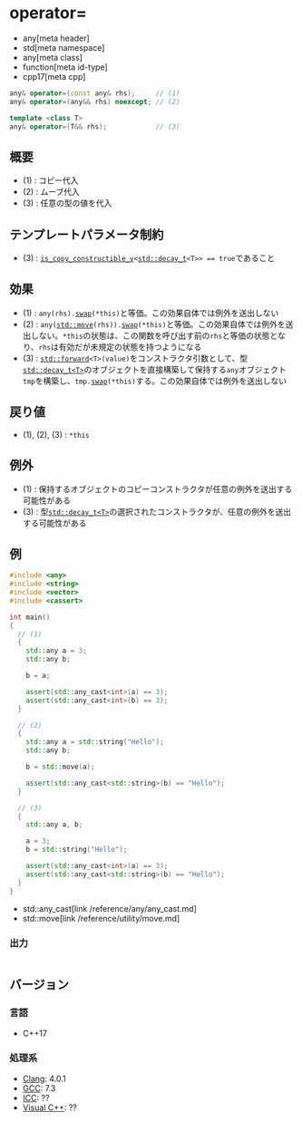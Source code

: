 # operator=
* any[meta header]
* std[meta namespace]
* any[meta class]
* function[meta id-type]
* cpp17[meta cpp]

```cpp
any& operator=(const any& rhs);     // (1)
any& operator=(any&& rhs) noexcept; // (2)

template <class T>
any& operator=(T&& rhs);            // (3)
```

## 概要
- (1) : コピー代入
- (2) : ムーブ代入
- (3) : 任意の型の値を代入


## テンプレートパラメータ制約
- (3) : [`is_copy_constructible_v`](/reference/type_traits/is_copy_constructible.md)`<`[`std::decay_t`](/reference/type_traits/decay.md)`<T>> == true`であること


## 効果
- (1) : `any(rhs).`[`swap`](swap.md)`(*this)`と等価。この効果自体では例外を送出しない
- (2) : `any(`[`std::move`](/reference/utility/move.md)`(rhs)).`[`swap`](swap.md)`(*this)`と等価。この効果自体では例外を送出しない。`*this`の状態は、この関数を呼び出す前の`rhs`と等価の状態となり、`rhs`は有効だが未規定の状態を持つようになる
- (3) : [`std::forward`](/reference/utility/forward.md)`<T>(value)`をコンストラクタ引数として、型[`std::decay_t<T>`](/reference/type_traits/decay.md)のオブジェクトを直接構築して保持する`any`オブジェクト`tmp`を構築し、`tmp.`[`swap`](swap.md)`(*this)`する。この効果自体では例外を送出しない


## 戻り値
- (1), (2), (3) : `*this`


## 例外
- (1) : 保持するオブジェクトのコピーコンストラクタが任意の例外を送出する可能性がある
- (3) : 型[`std::decay_t<T>`](/reference/type_traits/decay.md)の選択されたコンストラクタが、任意の例外を送出する可能性がある


## 例
```cpp example
#include <any>
#include <string>
#include <vector>
#include <cassert>

int main()
{
  // (1)
  {
    std::any a = 3;
    std::any b;

    b = a;

    assert(std::any_cast<int>(a) == 3);
    assert(std::any_cast<int>(b) == 3);
  }

  // (2)
  {
    std::any a = std::string("Hello");
    std::any b;

    b = std::move(a);

    assert(std::any_cast<std::string>(b) == "Hello");
  }

  // (3)
  {
    std::any a, b;

    a = 3;
    b = std::string("Hello");

    assert(std::any_cast<int>(a) == 3);
    assert(std::any_cast<std::string>(b) == "Hello");
  }
}
```
* std::any_cast[link /reference/any/any_cast.md]
* std::move[link /reference/utility/move.md]

### 出力
```
```

## バージョン
### 言語
- C++17

### 処理系
- [Clang](/implementation.md#clang): 4.0.1
- [GCC](/implementation.md#gcc): 7.3
- [ICC](/implementation.md#icc): ??
- [Visual C++](/implementation.md#visual_cpp): ??
